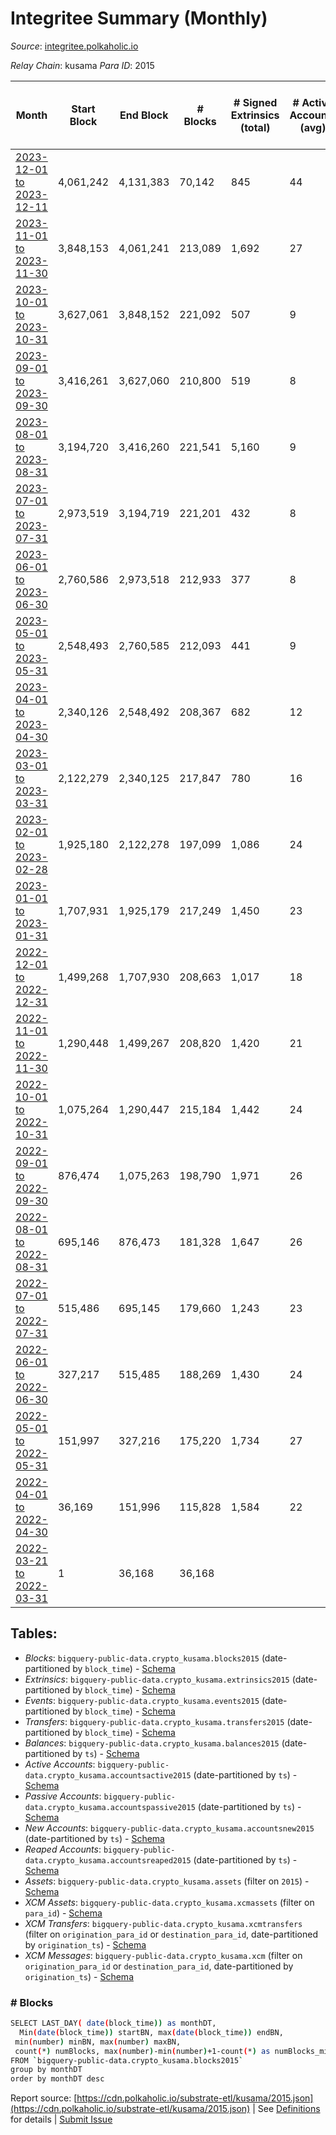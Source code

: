 # Integritee Summary (Monthly)

_Source_: [integritee.polkaholic.io](https://integritee.polkaholic.io)

*Relay Chain*: kusama
*Para ID*: 2015



| Month | Start Block | End Block | # Blocks | # Signed Extrinsics (total) | # Active Accounts (avg) | # Addresses with Balances (max) | Issues |
| ----- | ----------- | --------- | -------- | --------------------------- | ----------------------- | ------------------------------- | ------ |
| [2023-12-01 to 2023-12-11](/kusama/2015-integritee/2023-12-31.md) | 4,061,242 | 4,131,383 | 70,142 | 845 | 44 | 13,376 | -   |   
| [2023-11-01 to 2023-11-30](/kusama/2015-integritee/2023-11-30.md) | 3,848,153 | 4,061,241 | 213,089 | 1,692 | 27 | 13,285 | -   |   
| [2023-10-01 to 2023-10-31](/kusama/2015-integritee/2023-10-31.md) | 3,627,061 | 3,848,152 | 221,092 | 507 | 9 | 13,182 | -   |   
| [2023-09-01 to 2023-09-30](/kusama/2015-integritee/2023-09-30.md) | 3,416,261 | 3,627,060 | 210,800 | 519 | 8 | 13,165 | -   |   
| [2023-08-01 to 2023-08-31](/kusama/2015-integritee/2023-08-31.md) | 3,194,720 | 3,416,260 | 221,541 | 5,160 | 9 | 13,149 | -   |   
| [2023-07-01 to 2023-07-31](/kusama/2015-integritee/2023-07-31.md) | 2,973,519 | 3,194,719 | 221,201 | 432 | 8 | 13,125 | -   |   
| [2023-06-01 to 2023-06-30](/kusama/2015-integritee/2023-06-30.md) | 2,760,586 | 2,973,518 | 212,933 | 377 | 8 | 13,102 | -   |   
| [2023-05-01 to 2023-05-31](/kusama/2015-integritee/2023-05-31.md) | 2,548,493 | 2,760,585 | 212,093 | 441 | 9 | 13,087 | -   |   
| [2023-04-01 to 2023-04-30](/kusama/2015-integritee/2023-04-30.md) | 2,340,126 | 2,548,492 | 208,367 | 682 | 12 | 13,069 | -   |   
| [2023-03-01 to 2023-03-31](/kusama/2015-integritee/2023-03-31.md) | 2,122,279 | 2,340,125 | 217,847 | 780 | 16 | 13,000 | -   |   
| [2023-02-01 to 2023-02-28](/kusama/2015-integritee/2023-02-28.md) | 1,925,180 | 2,122,278 | 197,099 | 1,086 | 24 | 12,971 | -   |   
| [2023-01-01 to 2023-01-31](/kusama/2015-integritee/2023-01-31.md) | 1,707,931 | 1,925,179 | 217,249 | 1,450 | 23 | 12,922 | -   |   
| [2022-12-01 to 2022-12-31](/kusama/2015-integritee/2022-12-31.md) | 1,499,268 | 1,707,930 | 208,663 | 1,017 | 18 | 12,870 | -   |   
| [2022-11-01 to 2022-11-30](/kusama/2015-integritee/2022-11-30.md) | 1,290,448 | 1,499,267 | 208,820 | 1,420 | 21 | 12,838 | -   |   
| [2022-10-01 to 2022-10-31](/kusama/2015-integritee/2022-10-31.md) | 1,075,264 | 1,290,447 | 215,184 | 1,442 | 24 | 12,742 | -   |   
| [2022-09-01 to 2022-09-30](/kusama/2015-integritee/2022-09-30.md) | 876,474 | 1,075,263 | 198,790 | 1,971 | 26 | 12,654 | -   |   
| [2022-08-01 to 2022-08-31](/kusama/2015-integritee/2022-08-31.md) | 695,146 | 876,473 | 181,328 | 1,647 | 26 | 12,600 | -   |   
| [2022-07-01 to 2022-07-31](/kusama/2015-integritee/2022-07-31.md) | 515,486 | 695,145 | 179,660 | 1,243 | 23 | 11,511 | -   |   
| [2022-06-01 to 2022-06-30](/kusama/2015-integritee/2022-06-30.md) | 327,217 | 515,485 | 188,269 | 1,430 | 24 | 11,443 | -   |   
| [2022-05-01 to 2022-05-31](/kusama/2015-integritee/2022-05-31.md) | 151,997 | 327,216 | 175,220 | 1,734 | 27 | 11,373 | -   |   
| [2022-04-01 to 2022-04-30](/kusama/2015-integritee/2022-04-30.md) | 36,169 | 151,996 | 115,828 | 1,584 | 22 | 11,233 | -   |   
| [2022-03-21 to 2022-03-31](/kusama/2015-integritee/2022-03-31.md) | 1 | 36,168 | 36,168 |  |  | 1 | -   |   

## Tables:

* _Blocks_: `bigquery-public-data.crypto_kusama.blocks2015` (date-partitioned by `block_time`) - [Schema](/schema/balances.json)
* _Extrinsics_: `bigquery-public-data.crypto_kusama.extrinsics2015` (date-partitioned by `block_time`) - [Schema](/schema/extrinsics.json)
* _Events_: `bigquery-public-data.crypto_kusama.events2015` (date-partitioned by `block_time`) - [Schema](/schema/events.json)
* _Transfers_: `bigquery-public-data.crypto_kusama.transfers2015` (date-partitioned by `block_time`) - [Schema](/schema/transfers.json)
* _Balances_: `bigquery-public-data.crypto_kusama.balances2015` (date-partitioned by `ts`) - [Schema](/schema/balances.json)
* _Active Accounts_: `bigquery-public-data.crypto_kusama.accountsactive2015` (date-partitioned by `ts`) - [Schema](/schema/accountsactive.json)
* _Passive Accounts_: `bigquery-public-data.crypto_kusama.accountspassive2015` (date-partitioned by `ts`) - [Schema](/schema/accountspassive.json)
* _New Accounts_: `bigquery-public-data.crypto_kusama.accountsnew2015` (date-partitioned by `ts`) - [Schema](/schema/accountsnew.json)
* _Reaped Accounts_: `bigquery-public-data.crypto_kusama.accountsreaped2015` (date-partitioned by `ts`) - [Schema](/schema/accountsreaped.json)
* _Assets_: `bigquery-public-data.crypto_kusama.assets` (filter on `2015`) - [Schema](/schema/assets.json)
* _XCM Assets_: `bigquery-public-data.crypto_kusama.xcmassets` (filter on `para_id`) - [Schema](/schema/xcmassets.json)
* _XCM Transfers_: `bigquery-public-data.crypto_kusama.xcmtransfers` (filter on `origination_para_id` or `destination_para_id`, date-partitioned by `origination_ts`) - [Schema](/schema/xcmtransfers.json)
* _XCM Messages_: `bigquery-public-data.crypto_kusama.xcm` (filter on `origination_para_id` or `destination_para_id`, date-partitioned by `origination_ts`) - [Schema](/schema/xcm.json)

### # Blocks
```bash
SELECT LAST_DAY( date(block_time)) as monthDT,
  Min(date(block_time)) startBN, max(date(block_time)) endBN, 
 min(number) minBN, max(number) maxBN, 
 count(*) numBlocks, max(number)-min(number)+1-count(*) as numBlocks_missing 
FROM `bigquery-public-data.crypto_kusama.blocks2015` 
group by monthDT 
order by monthDT desc
```


Report source: [https://cdn.polkaholic.io/substrate-etl/kusama/2015.json](https://cdn.polkaholic.io/substrate-etl/kusama/2015.json) | See [Definitions](/DEFINITIONS.md) for details | [Submit Issue](https://github.com/colorfulnotion/substrate-etl/issues)
